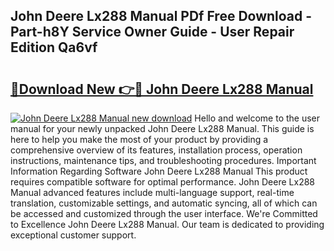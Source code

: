 ## John Deere Lx288 Manual PDf Free Download - Part-h8Y Service Owner Guide - User Repair Edition Qa6vf

# <h2><a href="http://bc94042.oget.top/?id=John+Deere+Lx288+Manual">🔗Download New 👉🔴 John Deere Lx288 Manual</a></h2>

[![John Deere Lx288 Manual new download](https://i.imgur.com/5g1atiW.png)](http://bc94042.oget.top/?id=John+Deere+Lx288+Manual)
Hello and welcome to the user manual for your newly unpacked John Deere Lx288 Manual. This guide is here to help you make the most of your product by providing a comprehensive overview of its features, installation process, operation instructions, maintenance tips, and troubleshooting procedures. Important Information Regarding Software John Deere Lx288 Manual This product requires compatible software for optimal performance. John Deere Lx288 Manual advanced features include multi-language support, real-time translation, customizable settings, and automatic syncing, all of which can be accessed and customized through the user interface. We're Committed to Excellence John Deere Lx288 Manual. Our team is dedicated to providing exceptional customer support.
